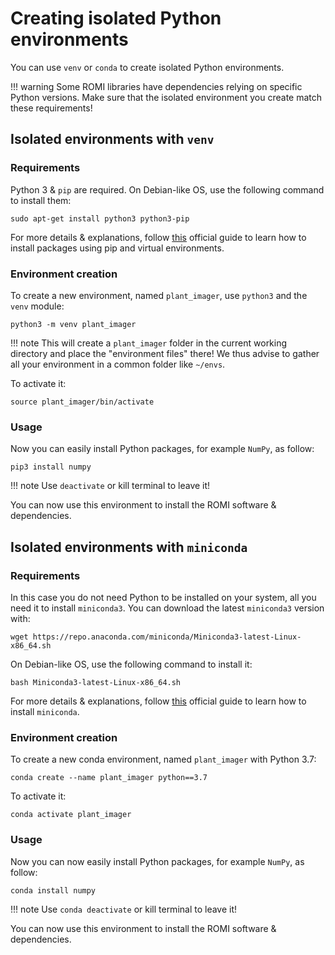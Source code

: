 Creating isolated Python environments
=====================================

You can use `venv` or `conda` to create isolated Python environments.

!!! warning
    Some ROMI libraries have dependencies relying on specific Python versions. Make sure that the isolated environment you create match these requirements!


## Isolated environments with `venv`

### Requirements

Python 3 & `pip` are required. On Debian-like OS, use the following command to install them:

```shell
sudo apt-get install python3 python3-pip
```

For more details & explanations, follow [this](https://packaging.python.org/guides/installing-using-pip-and-virtual-environments/#) official guide to learn how to install packages using pip and virtual environments.


### Environment creation

To create a new environment, named `plant_imager`, use `python3` and the `venv` module:

```shell
python3 -m venv plant_imager
```

!!! note
    This will create a `plant_imager` folder in the current working directory and place the "environment files" there! We thus advise to gather all your environment in a common folder like `~/envs`.

To activate it:

```shell
source plant_imager/bin/activate
```

### Usage

Now you can easily install Python packages, for example `NumPy`, as follow:

```shell
pip3 install numpy
```

!!! note
    Use `deactivate` or kill terminal to leave it!

You can now use this environment to install the ROMI software & dependencies.

## Isolated environments with `miniconda`

### Requirements

In this case you do not need Python to be installed on your system, all you need it to install `miniconda3`.
You can download the latest `miniconda3` version with:

```shell
wget https://repo.anaconda.com/miniconda/Miniconda3-latest-Linux-x86_64.sh
```

On Debian-like OS, use the following command to install it:

```shell
bash Miniconda3-latest-Linux-x86_64.sh
```

For more details & explanations, follow [this](https://conda.io/projects/conda/en/latest/user-guide/index.html) official guide to learn how
to install `miniconda`.

### Environment creation

To create a new conda environment, named `plant_imager` with Python 3.7:

```shell
conda create --name plant_imager python==3.7
```

To activate it:

```shell
conda activate plant_imager
```

### Usage

Now you can now easily install Python packages, for example `NumPy`, as follow:

```shell
conda install numpy
```

!!! note
    Use `conda deactivate` or kill terminal to leave it!

You can now use this environment to install the ROMI software & dependencies.

